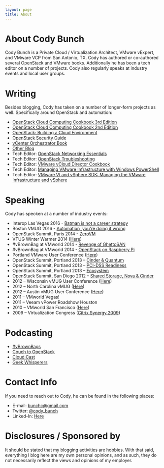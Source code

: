 ```yaml
---
layout: page
title: About
---
```


# About Cody Bunch

Cody Bunch is a Private Cloud / Virtualization Architect, VMware vExpert, and VMware VCP from San Antonio, TX. Cody has authored or co-authored several OpenStack and VMware books. Additionally he has been a tech editor on a number of projects. Cody also regularly speaks at industry events and local user groups.

# Writing

Besides blogging, Cody has taken on a number of longer-form projects as well. Specifically around OpenStack and automation:

* [OpenStack Cloud Computing Cookbook 3rd Edition](https://www.amazon.com/OpenStack-Cloud-Computing-Cookbook-Third-ebook/dp/B00ZCECXOA)
* [OpenStack Cloud Computing Cookbook 2nd Edition](http://www.amazon.com/OpenStack-Cloud-Computing-Cookbook-Second-ebook/dp/B00FZMREUM/ref=sr_1_2?ie=UTF8&qid=1424463848&sr=8-2&keywords=cloud+computing+cookbook)
* [OpenStack: Building a Cloud Environment](https://www.amazon.com/OpenStack-Building-Environment-Alok-Shrivastwa-ebook/dp/B01M0IREB3/ref=sr_1_fkmr0_1?ie=UTF8&qid=1475604913&sr=8-1-fkmr0&keywords=cody+bunch+vmware)
* [OpenStack Security Guide](http://docs.openstack.org/sec/)
* [vCenter Orchestrator Book](http://www.amazon.com/Automating-vSphere-vCenter-Orchestrator-Technology/dp/0321799917/ref=sr_1_1?ie=UTF8&qid=1424463917&sr=8-1&keywords=vcenter+orchestrator)
* [Other Blog](http://vbrownbag.com)
* Tech Editor: [OpenStack Networking Essentials](https://www.amazon.com/OpenStack-Networking-Essentials-James-Denton/dp/1785283278/ref=sr_1_1?ie=UTF8&qid=1475605939&sr=8-1&keywords=james+denton+openstack)
* Tech Editor: [OpenStack Troubleshooting](https://www.amazon.com/Troubleshooting-OpenStack-Tony-Campbell/dp/1783986883/ref=sr_1_1?ie=UTF8&qid=1475605901&sr=8-1&keywords=openstack+troubleshooting)
* Tech Editor: [VMware vCloud Director Cookbook](http://www.amazon.com/VMware-vCloud-Director-Cookbook-Langenhan-ebook/dp/B00G66TJV8/ref=sr_1_1?ie=UTF8&qid=1424463943&sr=8-1&keywords=VMware+vCloud+Director+Cookbook)
* Tech Editor: [Managing VMware Infrastructure with Windows PowerShell](http://www.amazon.com/Managing-VMware-Infrastructure-Windows-PowerShell/dp/0982131402)
* Tech Editor: [VMware VI and vSphere SDK: Managing the VMware Infrastructure and vSphere](http://www.amazon.com/VMware-VI-vSphere-SDK-Infrastructure/dp/0137153635)

# Speaking

Cody has speoken at a number of industry events:

* Interop Las Vegas 2016 - [Batman is not a career strategy](http://info.interop.com/lasvegas/scheduler/speaker/bunch-cody.38403)
* Boston VMUG 2016 - [Automation, you're doing it wrong](http://blog.codybunch.com/2016/06/20/Speaker-Notes-Slides-BOS-VMUG-2016/)
* OpenStack Summit, Paris 2014 - [ZeroVM](https://www.youtube.com/watch?v=aBTD3rlUCr0)
* VTUG Winter Warmer 2014 ([Here](https://www.youtube.com/watch?v=6hPDZ4M0JOM))
* \#vBrownBag at VMworld 2014 - [Revenge of GhettoSAN](https://www.youtube.com/watch?v=nPGH8K1c4PY)
* \#vBrownBag at VMworld 2014 - [OpenStack on Raspberry Pi](https://www.youtube.com/watch?v=TD_YHx4iGsU)
* Portland VMware User Conference ([Here](http://www.vmug.com/p/cm/ld/fid=1353))
* OpenStack Summit, Portland 2013 – [Cinder & Quantum](https://www.openstack.org/summit/portland-2013/session-videos/presentation/hands-on-configuration-workshop-with-cinder-and-openstack-networking)
* OpenStack Summit, Portland 2013 – [PCI-DSS Readiness](https://www.openstack.org/summit/portland-2013/session-videos/presentation/practical-openstack-cloud-hardening-and-pci-dss-readiness)
* OpenStack Summit, Portland 2013 – [Ecosystem](https://www.openstack.org/summit/portland-2013/session-videos/presentation/panel-discussion-enterprise-vendors-in-the-openstack-ecosystem)
* OpenStack Summit, San Diego 2012 – [Shared Storage, Nova & Cinder](http://www.openstack.org/summit/san-diego-2012/openstack-summit-sessions/presentation/enterprise-volumes-and-shared-storage-support-in-nova-and-cinder)
* 2012 – Wisconsin vMUG User Conference ([Here](http://professionalvmware.com/2012/06/wivmug-follow-up/))
* 2012 – North Carolina vMUG ([Here](http://professionalvmware.com/2012/05/on-the-road-with-vco-north-carolina-user-summit/))
* 2012 – Austin vMUG User Conference ([Here](http://professionalvmware.com/2012/03/on-the-road-with-vco-book/))
* 2011 – VMworld Vegas!
* 2011 – Veeam vPower Roadshow Houston
* 2010 – VMworld San Francisco ([Here](http://professionalvmware.com/2010/09/vmworld-2010-storage-super-heavyweight-challenge/))
* 2009 – Virtualization Congress ([Citrix Synergy 2009](http://www.virtualizationcongress.com/))

# Podcasting

* [\#vBrownBags](http://professionalvmware.com/brownbags/)
* [Couch to OpenStack](http://openstack.prov12n.com/about-couch-to-openstack/)
* [Cloud Cast](http://www.thecloudcast.net/2013/07/the-cloudcast-net-93-journey-from.html)
* [Geek Whisperers](http://geek-whisperers.com/2015/10/the-importance-of-being-a-mentor-with-cody-bunch-ep-98/)

# Contact Info

If you need to reach out to Cody, he can be found in the following places:

- E-mail: [bunchc@gmail.com](mailto:bunchc@gmail.com)
- Twitter: [@cody_bunch](http://twitter.com/cody_bunch)
- Linked-In: [Here](http://www.linkedin.com/pub/gerald-bunch/3/195/421)

# Disclosures / Sponsored by

It should be stated that my blogging activities are hobbies. With that said, everything I blog here are my own personal opinions, and as such, they do not necessarily reflect the views and opinions of my employer.
